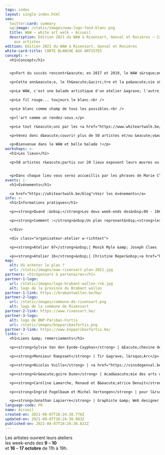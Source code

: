 ```yaml
---
tags: index
layout: single-index.html
seo:
  twitter:card: summary
  og:image: /static/images/waw-logo-fond-blanc.png
  title: WAW – white art walk – Accueil
  description: Edition 2021 du WAW à Rixensart, Genval et Rosières – Carte blanche
    aux artistes
edition: Edition 2021 du WAW à Rixensart, Genval et Rosières
white-card-title: CARTE BLANCHE AUX ARTISTES
concept: >-
  <h1>Concept</h1>


  <p>Fort du succès rencontr&eacute; en 2017 et 2019, le WAW s&rsquo;enrichit encore et toujours de nouveaux artistes pour sa troisi&egrave;me &eacute;dition.</p>

  <p>Cette ann&eacute;e, le th&eacute;&acirc;tre et la po&eacute;sie s&rsquo;invitent &eacute;galement dans notre parcours qui accueille les &eacute;l&egrave;ves de l&rsquo;Acad&eacute;mie des arts de la parole de Rixensart et met &agrave; l&rsquo;honneur la po&eacute;tesse belge <a href="https://www.whiteartwalk.be/post/noyau-de-feu%C2%A0-rencontre-autour-de-marie-claire-d%E2%80%99orbaix-1/">Marie-Claire d'Orbaix</a>.</p>

  <p>Le WAW, c'est une balade artistique d'un atelier &agrave; l'autre, d'un univers &agrave; l'autre, d'une vibration &agrave; l'autre.</p>

  <p>Le fil rouge... toujours le blanc.<br />

  <p>Le blanc comme champ de tous les possibles.<br />

  <p>l'art comme un rendez-vous.</p>

  <p>Le tout r&eacute;uni par les <a href="https://www.whiteartwalk.be/post/noyau-de-feu%C2%A0-rencontre-autour-de-marie-claire-d%E2%80%99orbaix-1/">phrases</a> po&eacute;tiques de Marie-Claire d&rsquo;Orbaix.</p>

  <p>Venez donc d&eacute;couvrir plus de 50 artistes et/ou &eacute;v&eacute;nements r&eacute;partis sur 20 lieux de la commune de Rixensart, Genval et Rosi&egrave;res (<a href="https://www.whiteartwalk.be/index/accueil/#about">voir plan et informations pratiques</a>)</p>

  <p>Bienvenue dans le WAW et belle balade !</p>
workshops: >-
  <h1>Les lieux</h1>

  <p>50 artistes r&eacute;partis sur 20 lieux exposent leurs œuvres ou proposent une pause th&eacute;&acirc;trale ou po&eacute;tique dans les entit&eacute;s de Genval, Rixensart et Rosi&egrave;res</p>


  <p>Dans chaque lieu vous serez accueillis par les phrases de Marie Claire d&rsquo;Orbaix en guise de pr&eacute;lude &agrave; de multiples d&eacute;couvertes artistiques</p>
events: |-
  <h1>Événements</h1>

  <a href="https://whiteartwalk.be/blog">Voir les événements</a>
info: >-
  <h1>Informations pratiques</h1>

  <p><strong>Quand :&nbsp;</strong>Les deux week-ends des&nbsp;09 - 10&nbsp;et&nbsp;16 - 17 octobre&nbsp;de 11h &agrave; 19h&nbsp;</p>

  <p><strong>Comment :</strong>&nbsp;Un plan reprenant&nbsp;<strong>les diff&eacute;rents lieux</strong>&nbsp;sera disponible au prix de&nbsp;<strong>3&euro;</strong>&nbsp;dans les 2<strong>&nbsp;lieux</strong>&nbsp;suivants :</p>

  </div>

  <div class="organisateur-atelier w-richtext">

  <p><strong>Atelier 07</strong>&nbsp;| Monik Myle &amp; Joseph Claes |&nbsp;<a href="https://www.google.be/maps/place/Avenue+Gevaert+78,+1332+Rixensart/@50.7201125,4.4982201,17z/data=!3m1!4b1!4m5!3m4!1s0x47c3d72886df438b:0xbf82e9f82683f362!8m2!3d50.7201125!4d4.5004088?hl=fr"><strong>Genval</strong>&nbsp;- Avenue Gevaert 78</a></p>

  <p><strong>Atelier 16</strong>&nbsp;| Christine Reper&nbsp;<a href="https://www.google.be/maps/place/Rue+Jolie+18,+1331+Rixensart/@50.7299617,4.5395864,17z/data=!3m1!4b1!4m5!3m4!1s0x47c3d7a7227d9e47:0xea1ca3177b0c5ab!8m2!3d50.7299617!4d4.5417751?hl=fr"><strong>Rosi&egrave;res</strong>&nbsp;- Rue Jolie 18</a></p>
map:
  alt: Où acheter le plan ?
  url: /static/images/waw-rixensart-plan-2021.jpg
partners: <h1>Sponsors & partenaires</h1>
partner-1-logo:
  url: /static/images/logo-brabant-wallon-rvb.jpg
  alt: logo de la province du Brabant wallon
partner-1-link: https://brabantwallon.be/bw/
partner-2-logo:
  url: /static/images/commune-de-rixensart.png
  alt: logo de la commune de Rixensart
partner-2-link: https://www.rixensart.be/
partner-3-logo:
  alt: logo de BNP-Paribas-Fortis
  url: /static/images/bnpparibasfortis.png
partner-3-link: https://www.bnpparibasfortis.be/
links: >-
  <h1>Liens &amp; remerciements</h1>

  <p><strong>Sylvie Van den Eynde-Cayphas</strong> | &Eacute;chevine de la culture &agrave; Rixensart</p>

  <p><strong>Monsieur Raepsaet</strong> | Tir &agrave; l&rsquo;Arc</p>

  <p><strong>Nicolas Vuille</strong> | <a href="https://vinsdegenval.be/" target="_blank">Vins de Genval</a></p>

  <p><strong>Gr&eacute;goire Dune</strong> | Acad&eacute;mie des arts de la parole de Rixensart</p>

  <p><strong>Caroline Lamarche, Renaud et B&eacute;atrice Denuit</strong> | Rencontre autour de Marie-Claire d&rsquo;Orbaix</p>

  <p><strong>Ingrid Fogelbaum et Michel Vertongen</strong> | pour l&rsquo;accueil dans leur maison</p>

  <p><strong>Jonathan Lapierre</strong> | Graphiste &amp; Web designer | <a href="http://www.jonathanlapierre.be">www.jonathanlapierre.be</a>&nbsp;| <a href="https://www.creatsy.be">www.creatsy.be</a></p>
language-code: FR
name: Accueil
created-on: 2021-08-07T18:24:38.776Z
updated-on: 2021-08-07T18:24:38.803Z
published-on: 2021-08-07T18:24:38.821Z
---
```

Les artistes ouvrent leurs ateliers\
les week-ends des **9** – **10**\
et **16** – **17 octobre** de 11h à 19h.